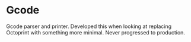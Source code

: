 # Gcode

Gcode parser and printer. Developed this when looking at replacing Octoprint with something more minimal. Never progressed to production. 
